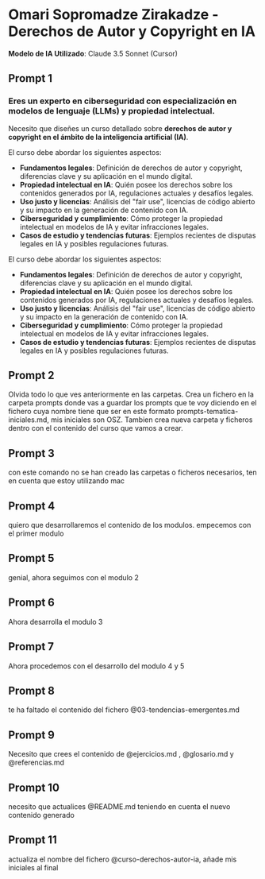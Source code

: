 # Omari Sopromadze Zirakadze - Derechos de Autor y Copyright en IA

**Modelo de IA Utilizado**: Claude 3.5 Sonnet (Cursor)

## Prompt 1

### **Eres un experto en ciberseguridad con especialización en modelos de lenguaje (LLMs) y propiedad intelectual.**

Necesito que diseñes un curso detallado sobre **derechos de autor y copyright en el ámbito de la inteligencia artificial (IA)**.

El curso debe abordar los siguientes aspectos:

- **Fundamentos legales**: Definición de derechos de autor y copyright, diferencias clave y su aplicación en el mundo digital.
- **Propiedad intelectual en IA**: Quién posee los derechos sobre los contenidos generados por IA, regulaciones actuales y desafíos legales.
- **Uso justo y licencias**: Análisis del "fair use", licencias de código abierto y su impacto en la generación de contenido con IA.
- **Ciberseguridad y cumplimiento**: Cómo proteger la propiedad intelectual en modelos de IA y evitar infracciones legales.
- **Casos de estudio y tendencias futuras**: Ejemplos recientes de disputas legales en IA y posibles regulaciones futuras.

El curso debe abordar los siguientes aspectos:

- **Fundamentos legales**: Definición de derechos de autor y copyright, diferencias clave y su aplicación en el mundo digital.
- **Propiedad intelectual en IA**: Quién posee los derechos sobre los contenidos generados por IA, regulaciones actuales y desafíos legales.
- **Uso justo y licencias**: Análisis del "fair use", licencias de código abierto y su impacto en la generación de contenido con IA.
- **Ciberseguridad y cumplimiento**: Cómo proteger la propiedad intelectual en modelos de IA y evitar infracciones legales.
- **Casos de estudio y tendencias futuras**: Ejemplos recientes de disputas legales en IA y posibles regulaciones futuras.

## Prompt 2

Olvida todo lo que ves anteriormente en las carpetas. Crea un fichero en la carpeta prompts donde vas a guardar los prompts que te voy diciendo en el fichero cuya nombre tiene que ser en este formato prompts-tematica-iniciales.md, mis iniciales son OSZ. Tambien crea nueva carpeta y ficheros dentro con el contenido del curso que vamos a crear.

## Prompt 3

con este comando no se han creado las carpetas o ficheros necesarios, ten en cuenta que estoy utilizando mac

## Prompt 4

quiero que desarrollaremos el contenido de los modulos. empecemos con el primer modulo

## Prompt 5

genial, ahora seguimos con el modulo 2

## Prompt 6

Ahora desarrolla el modulo 3

## Prompt 7

Ahora procedemos con el desarrollo del modulo 4 y 5

## Prompt 8

te ha faltado el contenido del fichero @03-tendencias-emergentes.md

## Prompt 9

Necesito que crees el contenido de @ejercicios.md , @glosario.md y @referencias.md

## Prompt 10

necesito que actualices @README.md teniendo en cuenta el nuevo contenido generado

## Prompt 11

actualiza el nombre del fichero @curso-derechos-autor-ia, añade mis iniciales al final

